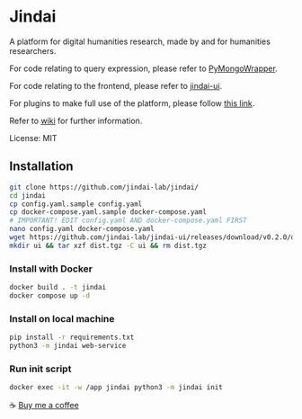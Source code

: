 # Jindai

A platform for digital humanities research, made by and for humanities researchers.

For code relating to query expression, please refer to [PyMongoWrapper](https://github.com/zhuth/PyMongoWrapper).

For code relating to the frontend, please refer to [jindai-ui](https://github.com/jindai-lab/jindai-ui).

For plugins to make full use of the platform, please follow [this link](https://pan.baidu.com/s/11_QT5mG1gw7mNjz23EQGGA?pwd=s8gq).

Refer to [wiki](https://github.com/jindai-lab/jindai/wiki) for further information.

License: MIT


## Installation

```bash
git clone https://github.com/jindai-lab/jindai/
cd jindai
cp config.yaml.sample config.yaml
cp docker-compose.yaml.sample docker-compose.yaml
# IMPORTANT! EDIT config.yaml AND docker-compose.yaml FIRST
nano config.yaml docker-compose.yaml
wget https://github.com/jindai-lab/jindai-ui/releases/download/v0.2.0/dist.tgz
mkdir ui && tar xzf dist.tgz -C ui && rm dist.tgz
```

### Install with Docker
```bash
docker build . -t jindai
docker compose up -d
```

### Install on local machine
```bash
pip install -r requirements.txt
python3 -m jindai web-service
```

### Run init script
```bash
docker exec -it -w /app jindai python3 -m jindai init
```

☕ [Buy me a coffee](https://www.buymeacoffee.com/zhuth90)
